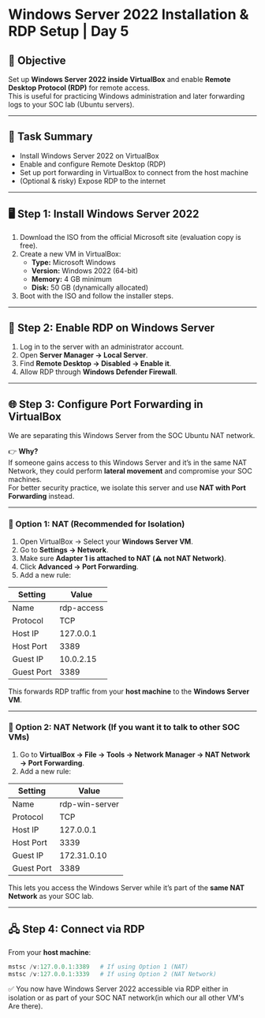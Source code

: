# Windows Server 2022 Installation & RDP Setup | Day 5  

## 🎯 Objective  
Set up **Windows Server 2022 inside VirtualBox** and enable **Remote Desktop Protocol (RDP)** for remote access.  
This is useful for practicing Windows administration and later forwarding logs to your SOC lab (Ubuntu servers).  

---

## 📝 Task Summary  
- Install Windows Server 2022 on VirtualBox  
- Enable and configure Remote Desktop (RDP)  
- Set up port forwarding in VirtualBox to connect from the host machine  
- (Optional & risky) Expose RDP to the internet  

---

## 🖥️ Step 1: Install Windows Server 2022  
1. Download the ISO from the official Microsoft site (evaluation copy is free).  
2. Create a new VM in VirtualBox:  
   - **Type:** Microsoft Windows  
   - **Version:** Windows 2022 (64-bit)  
   - **Memory:** 4 GB minimum  
   - **Disk:** 50 GB (dynamically allocated)  
3. Boot with the ISO and follow the installer steps.  

---

## 🔑 Step 2: Enable RDP on Windows Server  
1. Log in to the server with an administrator account.  
2. Open **Server Manager → Local Server**.  
3. Find **Remote Desktop → Disabled → Enable it**.  
4. Allow RDP through **Windows Defender Firewall**.  

---

## 🌐 Step 3: Configure Port Forwarding in VirtualBox  

We are separating this Windows Server from the SOC Ubuntu NAT network.  

👉 **Why?**  
If someone gains access to this Windows Server and it’s in the same NAT Network, they could perform **lateral movement** and compromise your SOC machines.  
For better security practice, we isolate this server and use **NAT with Port Forwarding** instead.  

---

### 🔹 Option 1: NAT (Recommended for Isolation)  

1. Open VirtualBox → Select your **Windows Server VM**.  
2. Go to **Settings → Network**.  
3. Make sure **Adapter 1 is attached to NAT (⚠️ not NAT Network)**.  
4. Click **Advanced → Port Forwarding**.  
5. Add a new rule:  

| Setting   | Value     |
|-----------|-----------|
| Name      | rdp-access |
| Protocol  | TCP       |
| Host IP   | 127.0.0.1 |
| Host Port | 3389      |
| Guest IP  | 10.0.2.15 |
| Guest Port| 3389      |

This forwards RDP traffic from your **host machine** to the **Windows Server VM**.  

---

### 🔹 Option 2: NAT Network (If you want it to talk to other SOC VMs)  

1. Go to **VirtualBox → File → Tools → Network Manager → NAT Network → Port Forwarding**.  
2. Add a new rule:  

| Setting   | Value         |
|-----------|---------------|
| Name      | rdp-win-server |
| Protocol  | TCP           |
| Host IP   | 127.0.0.1     |
| Host Port | 3339          |
| Guest IP  | 172.31.0.10   | (replace with your VM’s NAT Network IP) |
| Guest Port| 3389          |

This lets you access the Windows Server while it’s part of the **same NAT Network** as your SOC lab.  

---

## 🖧 Step 4: Connect via RDP  

From your **host machine**:  

```powershell
mstsc /v:127.0.0.1:3389   # If using Option 1 (NAT)
mstsc /v:127.0.0.1:3339   # If using Option 2 (NAT Network)
```

✅ You now have Windows Server 2022 accessible via RDP either in isolation or as part of your SOC NAT network(in which our all other VM's Are there).  
